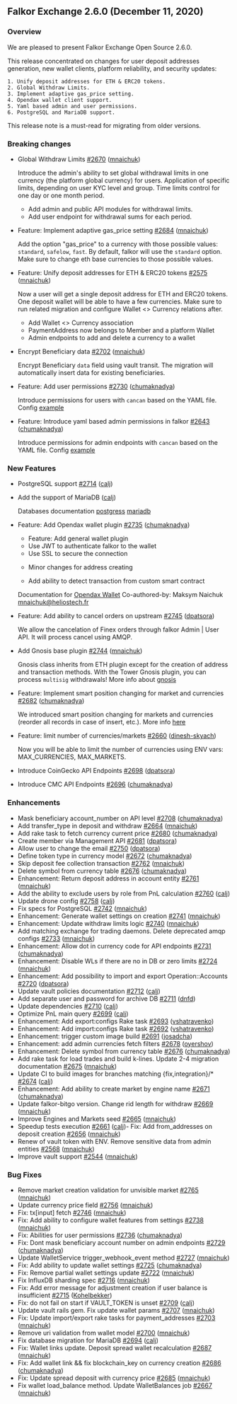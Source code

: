 ## Falkor Exchange 2.6.0 (December 11, 2020) ##

### Overview ###

We are pleased to present Falkor Exchange Open Source 2.6.0.

This release concentrated on changes for user deposit addresses generation, new wallet clients, platform reliability, and security updates:

    1. Unify deposit addresses for ETH & ERC20 tokens.
    2. Global Withdraw Limits.
    3. Implement adaptive gas_price setting.
    4. Opendax wallet client support.
    5. Yaml based admin and user permissions.
    6. PostgreSQL and MariaDB support.

This release note is a must-read for migrating from older versions.

### Breaking changes ###

- Global Withdraw Limits [\#2670](https://github.com/openware/falkor/pull/2670) ([mnaichuk](https://github.com/mnaichuk))

  Introduce the admin's ability to set global withdrawal limits in one currency (the platform global currency) for users.
  Application of specific limits, depending on user KYC level and group.
  Time limits control for one day or one month period.

  * Add admin and public API modules for withdrawal limits.
  * Add user endpoint for withdrawal sums for each period.

- Feature: Implement adaptive gas\_price setting [\#2684](https://github.com/openware/falkor/pull/2684) ([mnaichuk](https://github.com/mnaichuk))

  Add the option "gas_price" to a currency with those possible values: `standard`, `safelow`, `fast`. By default, falkor will use the `standard` option. Make sure to change eth base currencies to those possible values.

- Feature: Unify deposit addresses for ETH & ERC20 tokens [\#2575](https://github.com/openware/falkor/pull/2575) ([mnaichuk](https://github.com/mnaichuk))

  Now a user will get a single deposit address for ETH and ERC20 tokens. One deposit wallet will be able to have a few currencies.
  Make sure to run related migration and configure Wallet <> Currency relations after.

  * Add Wallet <> Currency association
  * PaymentAddress now belongs to Member and a platform Wallet
  * Admin endpoints to add and delete a currency to a wallet

- Encrypt Beneficiary data [\#2702](https://github.com/openware/falkor/pull/2702) ([mnaichuk](https://github.com/mnaichuk))

  Encrypt Beneficiary `data` field using vault transit. The migration will automatically insert data for existing beneficiaries.

- Feature: Add user permissions [\#2730](https://github.com/openware/falkor/pull/2730) ([chumaknadya](https://github.com/chumaknadya))
  
  Introduce permissions for users with `cancan` based on the YAML file. Config [example](https://github.com/openware/falkor/blob/master/config/abilities.yml)

- Feature: Introduce yaml based admin permissions in falkor [\#2643](https://github.com/openware/falkor/pull/2643) ([chumaknadya](https://github.com/chumaknadya))

  Introduce permissions for admin endpoints with `cancan` based on the YAML file. Config [example](https://github.com/openware/falkor/blob/master/config/abilities.yml)

### New Features ###

- PostgreSQL support [\#2714](https://github.com/openware/falkor/pull/2714) ([calj](https://github.com/calj))
- Add the support of MariaDB ([calj](https://github.com/calj))

  Databases documentation [postgress](https://github.com/openware/falkor/blob/master/docs/databases/postgresql.md) [mariadb](https://github.com/openware/falkor/blob/master/docs/databases/mariadb.md)

- Feature: Add Opendax wallet plugin [\#2735](https://github.com/openware/falkor/pull/2735) ([chumaknadya](https://github.com/chumaknadya))

  * Feature: Add general wallet plugin
  - Use JWT to authenticate falkor to the wallet
  - Use SSL to secure the connection

  * Minor changes for address creating

  * Add ability to detect transaction from custom smart contract

  Documentation for [Opendax Wallet](https://github.com/openware/falkor/blob/master/docs/falkor/opendax_wallet_plugin.md)
  Co-authored-by: Maksym Naichuk <mnaichuk@heliostech.fr>

- Feature: Add ability to cancel orders on upstream [\#2745](https://github.com/openware/falkor/pull/2745) ([dpatsora](https://github.com/dpatsora))

  We allow the cancelation of Finex orders through falkor Admin | User API. It will process cancel using AMQP.

- Add Gnosis base plugin [\#2744](https://github.com/openware/falkor/pull/2744) ([mnaichuk](https://github.com/mnaichuk))

  Gnosis class inherits from ETH plugin except for the creation of address and transaction methods. With the Tower Gnosis plugin, you can process `multisig` withdrawals! More info about [gnosis](https://gnosis-safe.io/)

- Feature: Implement smart position changing for market and currencies [\#2682](https://github.com/openware/falkor/pull/2682) ([chumaknadya](https://github.com/chumaknadya))

  We introduced smart position changing for markets and currencies (reorder all records in case of insert, etc.). More info [here](https://github.com/openware/falkor/blob/master/app/models/helpers/reorder_position.rb)


- Feature: limit number of currencies/markets [\#2660](https://github.com/openware/falkor/pull/2660) ([dinesh-skyach](https://github.com/dinesh-skyach))

  Now you will be able to limit the number of currencies using ENV vars: MAX_CURRENCIES, MAX_MARKETS.

- Introduce CoinGecko API Endpoints [\#2698](https://github.com/openware/falkor/pull/2698) ([dpatsora](https://github.com/dpatsora))

- Introduce CMC API Endpoints [\#2696](https://github.com/openware/falkor/pull/2696) ([chumaknadya](https://github.com/chumaknadya))

### Enhancements ###

- Mask beneficiary account\_number on API level [\#2708](https://github.com/openware/falkor/pull/2708) ([chumaknadya](https://github.com/chumaknadya))
- Add transfer\_type in deposit and withdraw [\#2664](https://github.com/openware/falkor/pull/2664) ([mnaichuk](https://github.com/mnaichuk))
- Add rake task to fetch currency current price [\#2680](https://github.com/openware/falkor/pull/2680) ([chumaknadya](https://github.com/chumaknadya))
- Create member via Management API [\#2681](https://github.com/openware/falkor/pull/2681) ([dpatsora](https://github.com/dpatsora))
- Allow user to change the email [\#2750](https://github.com/openware/falkor/pull/2750) ([dpatsora](https://github.com/dpatsora))
- Define token type in currency model [\#2672](https://github.com/openware/falkor/pull/2672) ([chumaknadya](https://github.com/chumaknadya))
- Skip deposit fee collection transaction [\#2762](https://github.com/openware/falkor/pull/2762) ([mnaichuk](https://github.com/mnaichuk))
- Delete symbol from currency table [\#2676](https://github.com/openware/falkor/pull/2676) ([chumaknadya](https://github.com/chumaknadya))
- Enhancement: Return deposit address in account entity [\#2761](https://github.com/openware/falkor/pull/2761) ([mnaichuk](https://github.com/mnaichuk))
- Add the ability to exclude users by role from PnL calculation [\#2760](https://github.com/openware/falkor/pull/2760) ([calj](https://github.com/calj))
- Update drone config [\#2758](https://github.com/openware/falkor/pull/2758) ([calj](https://github.com/calj))
- Fix specs for PostgreSQL [\#2742](https://github.com/openware/falkor/pull/2742) ([mnaichuk](https://github.com/mnaichuk))
- Enhancement: Generate wallet settings on creation [\#2741](https://github.com/openware/falkor/pull/2741) ([mnaichuk](https://github.com/mnaichuk))
- Enhancement: Update withdraw limits logic [\#2740](https://github.com/openware/falkor/pull/2740) ([mnaichuk](https://github.com/mnaichuk))
- Add matching exchange for trading daemons. Delete deprecated amqp configs [\#2733](https://github.com/openware/falkor/pull/2733) ([mnaichuk](https://github.com/mnaichuk))
- Enhancement: Allow dot in currency code for API endpoints [\#2731](https://github.com/openware/falkor/pull/2731) ([chumaknadya](https://github.com/chumaknadya))
- Enhancement: Disable WLs if there are no in DB or zero limits [\#2724](https://github.com/openware/falkor/pull/2724) ([mnaichuk](https://github.com/mnaichuk))
- Enhancement: Add possibility to import and export Operation::Accounts [\#2720](https://github.com/openware/falkor/pull/2720) ([dpatsora](https://github.com/dpatsora))
- Update vault policies documentation [\#2712](https://github.com/openware/falkor/pull/2712) ([calj](https://github.com/calj))
- Add separate user and password for archive DB [\#2711](https://github.com/openware/falkor/pull/2711) ([dnfd](https://github.com/dnfd))
- Update dependencies [\#2710](https://github.com/openware/falkor/pull/2710) ([calj](https://github.com/calj))
- Optimize PnL main query [\#2699](https://github.com/openware/falkor/pull/2699) ([calj](https://github.com/calj))
- Enhancement: Add export:configs Rake task [\#2693](https://github.com/openware/falkor/pull/2693) ([vshatravenko](https://github.com/vshatravenko))
- Enhancement: Add import:configs Rake task [\#2692](https://github.com/openware/falkor/pull/2692) ([vshatravenko](https://github.com/vshatravenko))
- Enhancement: trigger custom image build [\#2691](https://github.com/openware/falkor/pull/2691) ([josadcha](https://github.com/josadcha))
- Enhancement: add admin currencies fetch filters [\#2678](https://github.com/openware/falkor/pull/2678) ([oyershov](https://github.com/oyershov))
- Enhancement: Delete symbol from currency table [\#2676](https://github.com/openware/falkor/pull/2676) ([chumaknadya](https://github.com/chumaknadya))
- Add rake task for load trades and build k-lines. Update 2-4 migration documentation [\#2675](https://github.com/openware/falkor/pull/2675) ([mnaichuk](https://github.com/mnaichuk))
- Update CI to build images for branches matching {fix,integration}/\* [\#2674](https://github.com/openware/falkor/pull/2674) ([calj](https://github.com/calj))
- Enhancement: Add ability to create market by engine name [\#2671](https://github.com/openware/falkor/pull/2671) ([chumaknadya](https://github.com/chumaknadya))
- Update falkor-bitgo version. Change rid length for withdraw [\#2669](https://github.com/openware/falkor/pull/2669) ([mnaichuk](https://github.com/mnaichuk))
- Improve Engines and Markets seed [\#2665](https://github.com/openware/falkor/pull/2665) ([mnaichuk](https://github.com/mnaichuk))
- Speedup tests execution [\#2661](https://github.com/openware/falkor/pull/2661) ([calj](https://github.com/calj))- Fix: Add from\_addresses on deposit creation [\#2656](https://github.com/openware/falkor/pull/2656) ([mnaichuk](https://github.com/mnaichuk))
- Renew of vault token with ENV. Remove sensitive data from admin entities [\#2568](https://github.com/openware/falkor/pull/2568) ([mnaichuk](https://github.com/mnaichuk))
- Improve vault support [\#2544](https://github.com/openware/falkor/pull/2544) ([mnaichuk](https://github.com/mnaichuk))


### Bug Fixes ###

- Remove market creation validation for unvisible market [\#2765](https://github.com/openware/falkor/pull/2765) ([mnaichuk](https://github.com/mnaichuk))
- Update currency price field [\#2756](https://github.com/openware/falkor/pull/2756) ([mnaichuk](https://github.com/mnaichuk))
- Fix: tx\[input\] fetch [\#2746](https://github.com/openware/falkor/pull/2746) ([mnaichuk](https://github.com/mnaichuk))
- Fix: Add ability to configure wallet features from settings [\#2738](https://github.com/openware/falkor/pull/2738) ([mnaichuk](https://github.com/mnaichuk))
- Fix: Abilities for user permissions [\#2736](https://github.com/openware/falkor/pull/2736) ([chumaknadya](https://github.com/chumaknadya))
- Fix: Dont mask beneficiary account number on admin endpoints [\#2729](https://github.com/openware/falkor/pull/2729) ([chumaknadya](https://github.com/chumaknadya))
- Update WalletService trigger\_webhook\_event method [\#2727](https://github.com/openware/falkor/pull/2727) ([mnaichuk](https://github.com/mnaichuk))
- Fix: Add ability to update wallet settings [\#2725](https://github.com/openware/falkor/pull/2725) ([chumaknadya](https://github.com/chumaknadya))
- Fix: Remove partial wallet settings update [\#2722](https://github.com/openware/falkor/pull/2722) ([mnaichuk](https://github.com/mnaichuk))
- Fix InfluxDB sharding spec [\#2716](https://github.com/openware/falkor/pull/2716) ([mnaichuk](https://github.com/mnaichuk))
- Fix: Add error message for adjustment creation if user balance is insufficient [\#2715](https://github.com/openware/falkor/pull/2715) ([Kohelbekker](https://github.com/Kohelbekker))
- Fix: do not fail on start if VAULT\_TOKEN is unset [\#2709](https://github.com/openware/falkor/pull/2709) ([calj](https://github.com/calj))
- Update vault rails gem. Fix update wallet params [\#2707](https://github.com/openware/falkor/pull/2707) ([mnaichuk](https://github.com/mnaichuk))
- Fix: Update import/export rake tasks for payment\_addresses [\#2703](https://github.com/openware/falkor/pull/2703) ([mnaichuk](https://github.com/mnaichuk))
- Remove uri validation from wallet model [\#2700](https://github.com/openware/falkor/pull/2700) ([mnaichuk](https://github.com/mnaichuk))
- Fix database migration for MariaDB [\#2694](https://github.com/openware/falkor/pull/2694) ([calj](https://github.com/calj))
- Fix: Wallet links update. Deposit spread wallet recalculation [\#2687](https://github.com/openware/falkor/pull/2687) ([mnaichuk](https://github.com/mnaichuk))
- Fix: Add wallet link && fix blockchain\_key on currency creation [\#2686](https://github.com/openware/falkor/pull/2686) ([chumaknadya](https://github.com/chumaknadya))
- Fix: Update spread deposit with currency price [\#2685](https://github.com/openware/falkor/pull/2685) ([mnaichuk](https://github.com/mnaichuk))
- Fix wallet load\_balance method. Update WalletBalances job [\#2667](https://github.com/openware/falkor/pull/2667) ([mnaichuk](https://github.com/mnaichuk))
